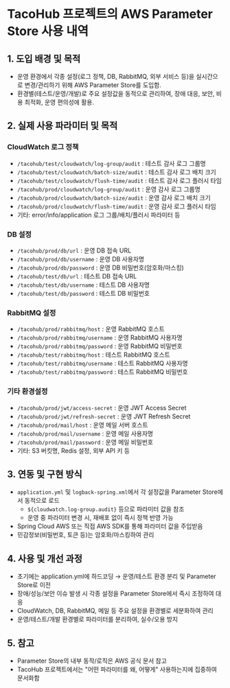 
# TacoHub 프로젝트의 AWS Parameter Store 사용 내역

## 1. 도입 배경 및 목적
- 운영 환경에서 각종 설정(로그 정책, DB, RabbitMQ, 외부 서비스 등)을 실시간으로 변경/관리하기 위해 AWS Parameter Store를 도입함.
- 환경별(테스트/운영/개발)로 주요 설정값을 동적으로 관리하여, 장애 대응, 보안, 비용 최적화, 운영 편의성에 활용.

## 2. 실제 사용 파라미터 및 목적
### CloudWatch 로그 정책
- `/tacohub/test/cloudwatch/log-group/audit` : 테스트 감사 로그 그룹명
- `/tacohub/test/cloudwatch/batch-size/audit` : 테스트 감사 로그 배치 크기
- `/tacohub/test/cloudwatch/flush-time/audit` : 테스트 감사 로그 플러시 타임
- `/tacohub/prod/cloudwatch/log-group/audit` : 운영 감사 로그 그룹명
- `/tacohub/prod/cloudwatch/batch-size/audit` : 운영 감사 로그 배치 크기
- `/tacohub/prod/cloudwatch/flush-time/audit` : 운영 감사 로그 플러시 타임
- 기타: error/info/application 로그 그룹/배치/플러시 파라미터 등

### DB 설정
- `/tacohub/prod/db/url` : 운영 DB 접속 URL
- `/tacohub/prod/db/username` : 운영 DB 사용자명
- `/tacohub/prod/db/password` : 운영 DB 비밀번호(암호화/마스킹)
- `/tacohub/test/db/url` : 테스트 DB 접속 URL
- `/tacohub/test/db/username` : 테스트 DB 사용자명
- `/tacohub/test/db/password` : 테스트 DB 비밀번호

### RabbitMQ 설정
- `/tacohub/prod/rabbitmq/host` : 운영 RabbitMQ 호스트
- `/tacohub/prod/rabbitmq/username` : 운영 RabbitMQ 사용자명
- `/tacohub/prod/rabbitmq/password` : 운영 RabbitMQ 비밀번호
- `/tacohub/test/rabbitmq/host` : 테스트 RabbitMQ 호스트
- `/tacohub/test/rabbitmq/username` : 테스트 RabbitMQ 사용자명
- `/tacohub/test/rabbitmq/password` : 테스트 RabbitMQ 비밀번호

### 기타 환경설정
- `/tacohub/prod/jwt/access-secret` : 운영 JWT Access Secret
- `/tacohub/prod/jwt/refresh-secret` : 운영 JWT Refresh Secret
- `/tacohub/prod/mail/host` : 운영 메일 서버 호스트
- `/tacohub/prod/mail/username` : 운영 메일 사용자명
- `/tacohub/prod/mail/password` : 운영 메일 비밀번호
- 기타: S3 버킷명, Redis 설정, 외부 API 키 등

## 3. 연동 및 구현 방식
- `application.yml` 및 `logback-spring.xml`에서 각 설정값을 Parameter Store에서 동적으로 로드
    - `${cloudwatch.log-group.audit}` 등으로 파라미터 값을 참조
    - 운영 중 파라미터 변경 시, 재배포 없이 즉시 정책 반영 가능
- Spring Cloud AWS 또는 직접 AWS SDK를 통해 파라미터 값을 주입받음
- 민감정보(비밀번호, 토큰 등)는 암호화/마스킹하여 관리

## 4. 사용 및 개선 과정
- 초기에는 application.yml에 하드코딩 → 운영/테스트 환경 분리 및 Parameter Store로 이전
- 장애/성능/보안 이슈 발생 시 각종 설정을 Parameter Store에서 즉시 조정하여 대응
- CloudWatch, DB, RabbitMQ, 메일 등 주요 설정을 환경별로 세분화하여 관리
- 운영/테스트/개발 환경별로 파라미터를 분리하여, 실수/오용 방지

## 5. 참고
- Parameter Store의 내부 동작/로직은 AWS 공식 문서 참고
- TacoHub 프로젝트에서는 "어떤 파라미터를 왜, 어떻게" 사용하는지에 집중하여 문서화함
